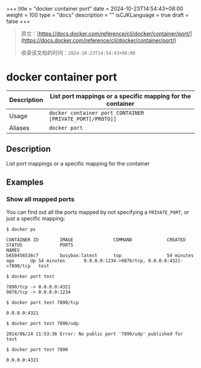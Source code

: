 +++
title = "docker container port"
date = 2024-10-23T14:54:43+08:00
weight = 100
type = "docs"
description = ""
isCJKLanguage = true
draft = false
+++

> 原文：[https://docs.docker.com/reference/cli/docker/container/port/](https://docs.docker.com/reference/cli/docker/container/port/)
>
> 收录该文档的时间：`2024-10-23T14:54:43+08:00`

# docker container port

| Description | List port mappings or a specific mapping for the container |
| :---------- | ---------------------------------------------------------- |
| Usage       | `docker container port CONTAINER [PRIVATE_PORT[/PROTO]]`   |
| Aliases     | `docker port`                                              |

## Description

List port mappings or a specific mapping for the container

## Examples

### Show all mapped ports

You can find out all the ports mapped by not specifying a `PRIVATE_PORT`, or just a specific mapping:



```console
$ docker ps

CONTAINER ID        IMAGE               COMMAND             CREATED             STATUS              PORTS                                            NAMES
b650456536c7        busybox:latest      top                 54 minutes ago      Up 54 minutes       0.0.0.0:1234->9876/tcp, 0.0.0.0:4321->7890/tcp   test

$ docker port test

7890/tcp -> 0.0.0.0:4321
9876/tcp -> 0.0.0.0:1234

$ docker port test 7890/tcp

0.0.0.0:4321

$ docker port test 7890/udp

2014/06/24 11:53:36 Error: No public port '7890/udp' published for test

$ docker port test 7890

0.0.0.0:4321
```
